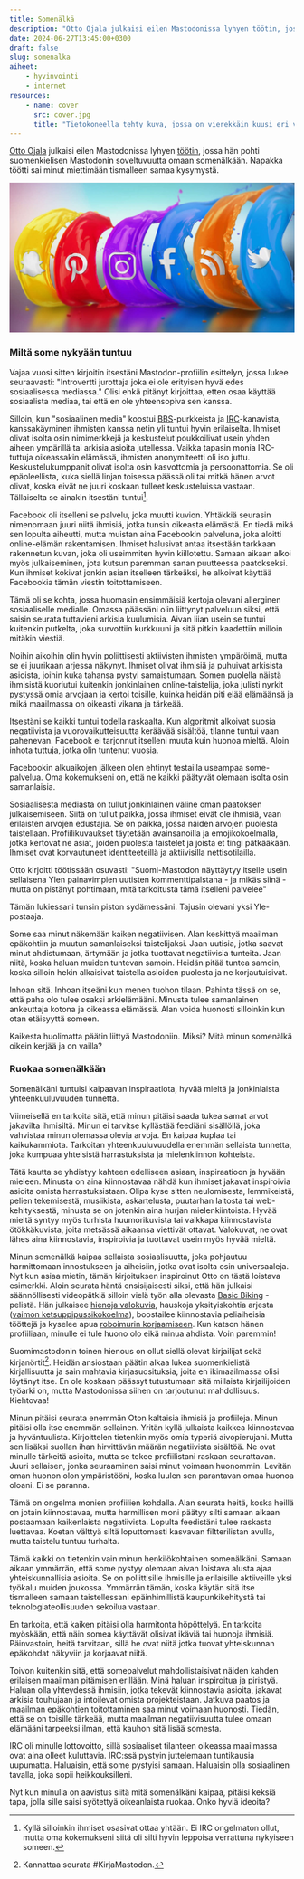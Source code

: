 ```yaml
---
title: Somenälkä
description: "Otto Ojala julkaisi eilen Mastodonissa lyhyen töötin, jossa hän pohti suomenkielisen Mastodonin soveltuvuutta omaan somenälkään. Napakka töötti sai minut miettimään tismalleen samaa kysymystä."
date: 2024-06-27T13:45:00+0300
draft: false
slug: somenalka
aiheet:
    - hyvinvointi
    - internet
resources:
    - name: cover
      src: cover.jpg
      title: "Tietokoneella tehty kuva, jossa on vierekkäin kuusi eri värisestä nesteestä tehtyä puolikaarta tai pystyyn nousevaa kapeaa aaltoa. Jokaisessa on valkoisella eri someen liittyvä logo: snapchat, pinterest, instagram, facebook, rss-syötä sekä twitter. Värikkäät aallot heijastuvat osittain mattapintaisesta lattiasta."
---
```

[Otto Ojala](https://mastodontti.fi/@oivoi) julkaisi eilen Mastodonissa lyhyen [töötin](https://mastodontti.fi/@oivoi/112683675260037924), jossa hän pohti suomenkielisen Mastodonin soveltuvuutta omaan somenälkään. Napakka töötti sai minut miettimään tismalleen samaa kysymystä.

<!--more-->

![Tietokoneella tehty kuva, jossa on vierekkäin kuusi eri värisestä nesteestä tehtyä puolikaarta tai pystyyn nousevaa kapeaa aaltoa. Jokaisessa on valkoisella eri someen liittyvä logo: snapchat, pinterest, instagram, facebook, rss-syötä sekä twitter. Värikkäät aallot heijastuvat osittain mattapintaisesta lattiasta.](cover.jpg "Kuva: Lewis Ogden")

### Miltä some nykyään tuntuu

Vajaa vuosi sitten kirjoitin itsestäni Mastodon-profiilin esittelyn, jossa lukee seuraavasti: "Introvertti jurottaja joka ei ole erityisen hyvä edes sosiaalisessa mediassa." Olisi ehkä pitänyt kirjoittaa, etten osaa käyttää sosiaalista mediaa, tai että en ole yhteensopiva sen kanssa.

Silloin, kun "sosiaalinen media" koostui [BBS](https://fi.wikipedia.org/wiki/BBS)-purkkeista ja [IRC](https://fi.wikipedia.org/wiki/IRC)-kanavista, kanssakäyminen ihmisten kanssa netin yli tuntui hyvin erilaiselta. Ihmiset olivat isolta osin nimimerkkejä ja keskustelut poukkoilivat usein yhden aiheen ympärillä tai arkisia asioita jutellessa. Vaikka tapasin monia IRC-tuttuja oikeassakin elämässä, ihmisten anonymiteetti oli iso juttu. Keskustelukumppanit olivat isolta osin kasvottomia ja persoonattomia. Se oli epäoleellista, kuka siellä linjan toisessa päässä oli tai mitkä hänen arvot olivat, koska eivät ne juuri koskaan tulleet keskusteluissa vastaan. Tällaiselta se ainakin itsestäni tuntui[^1].

Facebook oli itselleni se palvelu, joka muutti kuvion. Yhtäkkiä seurasin nimenomaan juuri niitä ihmisiä, jotka tunsin oikeasta elämästä. En tiedä mikä sen lopulta aiheutti, mutta muistan aina Facebookin palveluna, joka aloitti online-elämän rakentamisen. Ihmiset halusivat antaa itsestään tarkkaan rakennetun kuvan, joka oli useimmiten hyvin kiillotettu. Samaan aikaan alkoi myös julkaiseminen, jota kutsun paremman sanan puutteessa paatokseksi. Kun ihmiset kokivat jonkin asian itselleen tärkeäksi, he alkoivat käyttää Facebookia tämän viestin toitottamiseen.

Tämä oli se kohta, jossa huomasin ensimmäisiä kertoja olevani allerginen sosiaaliselle medialle. Omassa päässäni olin liittynyt palveluun siksi, että saisin seurata tuttavieni arkisia kuulumisia. Aivan liian usein se tuntui kuitenkin putkelta, joka survottiin kurkkuuni ja sitä pitkin kaadettiin milloin mitäkin viestiä.

Noihin aikoihin olin hyvin poliittisesti aktiivisten ihmisten ympäröimä, mutta se ei juurikaan arjessa näkynyt. Ihmiset olivat ihmisiä ja puhuivat arkisista asioista, joihin kuka tahansa pystyi samaistumaan. Somen puolella näistä ihmisistä kuoriutui kuitenkin jonkinlainen online-taistelija, joka julisti nyrkit pystyssä omia arvojaan ja kertoi toisille, kuinka heidän piti elää elämäänsä ja mikä maailmassa on oikeasti vikana ja tärkeää.

Itsestäni se kaikki tuntui todella raskaalta. Kun algoritmit alkoivat suosia negatiivista ja vuorovaikutteisuutta keräävää sisältöä, tilanne tuntui vaan pahenevan. Facebook ei tarjonnut itselleni muuta kuin huonoa mieltä. Aloin inhota tuttuja, jotka olin tuntenut vuosia.

Facebookin alkuaikojen jälkeen olen ehtinyt testailla useampaa some-palvelua. Oma kokemukseni on, että ne kaikki päätyvät olemaan isolta osin samanlaisia.

Sosiaalisesta mediasta on tullut jonkinlainen väline oman paatoksen julkaisemiseen. Siitä on tullut paikka, jossa ihmiset eivät ole ihmisiä, vaan erilaisten arvojen edustajia. Se on paikka, jossa näiden arvojen puolesta taistellaan. Profiilikuvaukset täytetään avainsanoilla ja emojikokoelmalla, jotka kertovat ne asiat, joiden puolesta taistelet ja joista et tingi pätkääkään. Ihmiset ovat korvautuneet identiteeteillä ja aktiivisilla nettisotilailla.

Otto kirjoitti töötissään osuvasti: "Suomi-Mastodon näyttäytyy itselle usein sellaisena Ylen painavimpien uutisten kommenttipalstana - ja mikäs siinä - mutta on pistänyt pohtimaan, mitä tarkoitusta tämä itselleni palvelee"

Tämän lukiessani tunsin piston sydämessäni. Tajusin olevani yksi Yle-postaaja.

Some saa minut näkemään kaiken negatiivisen. Alan keskittyä maailman epäkohtiin ja muutun samanlaiseksi taistelijaksi. Jaan uutisia, jotka saavat minut ahdistumaan, ärtymään ja jotka tuottavat negatiivisia tunteita. Jaan niitä, koska haluan muiden tuntevan samoin. Heidän pitää tuntea samoin, koska silloin hekin alkaisivat taistella asioiden puolesta ja ne korjautuisivat.

Inhoan sitä. Inhoan itseäni kun menen tuohon tilaan. Pahinta tässä on se, että paha olo tulee osaksi arkielämääni. Minusta tulee samanlainen ankeuttaja kotona ja oikeassa elämässä. Alan voida huonosti silloinkin kun otan etäisyyttä someen.

Kaikesta huolimatta päätin liittyä Mastodoniin. Miksi? Mitä minun somenälkä oikein kerjää ja on vailla?

### Ruokaa somenälkään

Somenälkäni tuntuisi kaipaavan inspiraatiota, hyvää mieltä ja jonkinlaista yhteenkuuluvuuden tunnetta.

Viimeisellä en tarkoita sitä, että minun pitäisi saada tukea samat arvot jakavilta ihmisiltä. Minun ei tarvitse kyllästää feediäni sisällöllä, joka vahvistaa minun olemassa olevia arvoja. En kaipaa kuplaa tai kaikukammiota. Tarkoitan yhteenkuuluvuudella enemmän sellaista tunnetta, joka kumpuaa yhteisistä harrastuksista ja mielenkiinnon kohteista.

Tätä kautta se yhdistyy kahteen edelliseen asiaan, inspiraatioon ja hyvään mieleen. Minusta on aina kiinnostavaa nähdä kun ihmiset jakavat inspiroivia asioita omista harrastuksistaan. Olipa kyse sitten neulomisesta, lemmikeistä, pelien tekemisestä, musiikista, askartelusta, puutarhan laitosta tai web-kehityksestä, minusta se on jotenkin aina hurjan mielenkiintoista. Hyvää mieltä syntyy myös turhista huumorikuvista tai vaikkapa kiinnostavista ötökkäkuvista, joita metsässä aikaansa viettivät ottavat. Valokuvat, ne ovat lähes aina kiinnostavia, inspiroivia ja tuottavat usein myös hyvää mieltä.

Minun somenälkä kaipaa sellaista sosiaalisuutta, joka pohjautuu harmittomaan innostukseen ja aiheisiin, jotka ovat isolta osin universaaleja. Nyt kun asiaa mietin, tämän kirjoituksen inspiroinut Otto on tästä loistava esimerkki. Aloin seurata häntä ensisijaisesti siksi, että hän julkaisi säännöllisesti videopätkiä silloin vielä työn alla olevasta [Basic Biking](https://ottoojala.itch.io/basicbiking) -pelistä. Hän julkaisee [hienoja valokuvia](https://mastodontti.fi/@oivoi/112569421751128315), hauskoja yksityiskohtia arjesta ([vaimon ketsuppipussikokoelma](https://mastodontti.fi/@oivoi/112637448714840207)), boostailee kiinnostavia peliaiheisia tööttejä ja kyselee apua [roboimurin korjaamiseen](https://mastodontti.fi/@oivoi/112479393332475341). Kun katson hänen profiiliaan, minulle ei tule huono olo eikä minua ahdista. Voin paremmin!

Suomimastodonin toinen hienous on ollut siellä olevat kirjailijat sekä kirjanörtit[^2]. Heidän ansiostaan päätin alkaa lukea suomenkielistä kirjallisuutta ja sain mahtavia kirjasuosituksia, joita en ikimaailmassa olisi löytänyt itse. En ole koskaan päässyt tutustumaan sitä millaista kirjailijoiden työarki on, mutta Mastodonissa siihen on tarjoutunut mahdollisuus. Kiehtovaa!

Minun pitäisi seurata enemmän Oton kaltaisia ihmisiä ja profiileja. Minun pitäisi olla itse enemmän sellainen. Yritän kyllä julkaista kaikkea kiinnostavaa ja hyväntuulista. Kirjoittelen tietenkin myös omia typeriä aivopierujani. Mutta sen lisäksi suollan ihan hirvittävän määrän negatiivista sisältöä. Ne ovat minulle tärkeitä asioita, mutta se tekee profiilistani raskaan seurattavan. Juuri sellaisen, jonka seuraaminen saisi minut voimaan huonommin. Levitän oman huonon olon ympäristööni, koska luulen sen parantavan omaa huonoa oloani. Ei se paranna.

Tämä on ongelma monien profiilien kohdalla. Alan seurata heitä, koska heillä on jotain kiinnostavaa, mutta harmillisen moni päätyy silti samaan aikaan postaamaan kaikenlaista negatiivista. Lopulta feedistäni tulee raskasta luettavaa. Koetan välttyä siltä loputtomasti kasvavan filtterilistan avulla, mutta taistelu tuntuu turhalta.

Tämä kaikki on tietenkin vain minun henkilökohtainen somenälkäni. Samaan aikaan ymmärrän, että some pystyy olemaan aivan loistava alusta ajaa yhteiskunnallisia asioita. Se on poliittisille ihmisille ja erilaisille aktiiveille yksi työkalu muiden joukossa. Ymmärrän tämän, koska käytän sitä itse tismalleen samaan taistellessani epäinhimillistä kaupunkikehitystä tai teknologiateollisuuden sekoilua vastaan.

En tarkoita, että kaiken pitäisi olla harmitonta höpöttelyä. En tarkoita myöskään, että näin somea käyttävät olisivat ikäviä tai huonoja ihmisiä. Päinvastoin, heitä tarvitaan, sillä he ovat niitä jotka tuovat yhteiskunnan epäkohdat näkyviin ja korjaavat niitä.

Toivon kuitenkin sitä, että somepalvelut mahdollistaisivat näiden kahden erilaisen maailman pitämisen erillään. Minä haluan inspiroitua ja piristyä. Haluan olla yhteydessä ihmisiin, jotka tekevät kiinnostavia asioita, jakavat arkisia touhujaan ja intoilevat omista projekteistaan. Jatkuva paatos ja maailman epäkohtien toitottaminen saa minut voimaan huonosti. Tiedän, että se on toisille tärkeää, mutta maailman negatiivisuutta tulee omaan elämääni tarpeeksi ilman, että kauhon sitä lisää somesta.

IRC oli minulle lottovoitto, sillä sosiaaliset tilanteen oikeassa maailmassa ovat aina olleet kuluttavia. IRC:ssä pystyin juttelemaan tuntikausia uupumatta. Haluaisin, että some pystyisi samaan. Haluaisin olla sosiaalinen tavalla, joka sopii heikkouksilleni.

Nyt kun minulla on aavistus siitä mitä somenälkäni kaipaa, pitäisi keksiä tapa, jolla sille saisi syötettyä oikeanlaista ruokaa. Onko hyviä ideoita?


[^1]: Kyllä silloinkin ihmiset osasivat ottaa yhtään. Ei IRC ongelmaton ollut, mutta oma kokemukseni siitä oli silti hyvin leppoisa verrattuna nykyiseen someen.
[^2]: Kannattaa seurata #KirjaMastodon.